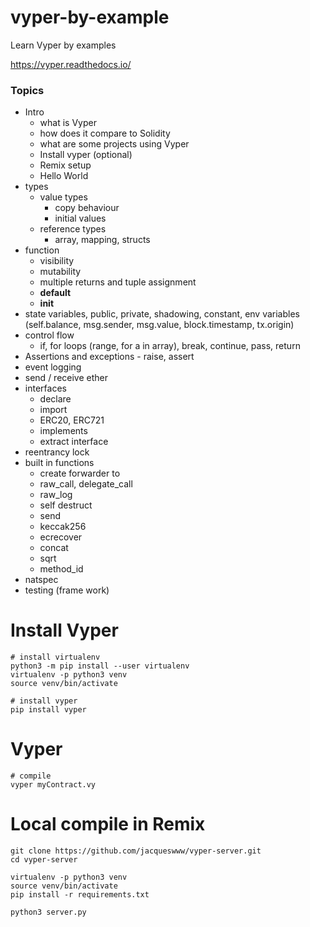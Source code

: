 # vyper-by-example

Learn Vyper by examples

https://vyper.readthedocs.io/

### Topics

- Intro
  - what is Vyper
  - how does it compare to Solidity
  - what are some projects using Vyper
  - Install vyper (optional)
  - Remix setup
  - Hello World
- types
  - value types
    - copy behaviour
    - initial values
  - reference types
    - array, mapping, structs
- function
  - visibility
  - mutability
  - multiple returns and tuple assignment
  - **default**
  - **init**
- state variables, public, private, shadowing, constant, env variables (self.balance, msg.sender, msg.value, block.timestamp, tx.origin)
- control flow
  - if, for loops (range, for a in array), break, continue, pass, return
- Assertions and exceptions - raise, assert
- event logging
- send / receive ether
- interfaces
  - declare
  - import
  - ERC20, ERC721
  - implements
  - extract interface
- reentrancy lock
- built in functions
  - create forwarder to
  - raw_call, delegate_call
  - raw_log
  - self destruct
  - send
  - keccak256
  - ecrecover
  - concat
  - sqrt
  - method_id
- natspec
- testing (frame work)

# Install Vyper

```shell
# install virtualenv
python3 -m pip install --user virtualenv
virtualenv -p python3 venv
source venv/bin/activate

# install vyper
pip install vyper
```

# Vyper

```shell
# compile
vyper myContract.vy
```

# Local compile in Remix

```shell
git clone https://github.com/jacqueswww/vyper-server.git
cd vyper-server

virtualenv -p python3 venv
source venv/bin/activate
pip install -r requirements.txt

python3 server.py
```
